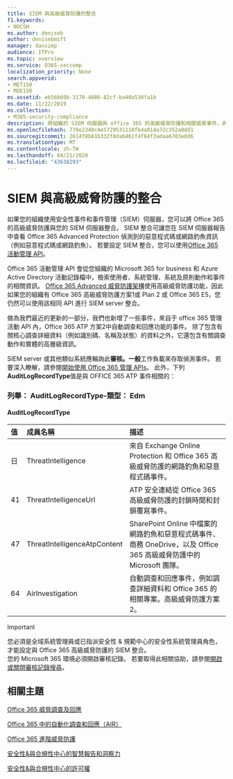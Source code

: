 ```yaml
---
title: SIEM 與高級威脅防護的整合
f1.keywords:
- NOCSH
ms.author: deniseb
author: denisebmsft
manager: dansimp
audience: ITPro
ms.topic: overview
ms.service: O365-seccomp
localization_priority: None
search.appverid:
- MET150
- MOE150
ms.assetid: eb56b69b-3170-4086-82cf-ba40a530fa1b
ms.date: 11/22/2019
ms.collection:
- M365-security-compliance
description: 將組織的 SIEM 伺服器與 office 365 的高級威脅防護和相關威脅事件，與 Office 365 活動管理 API 整合。
ms.openlocfilehash: 770e2348c4e5729531118fb4a014a72c352a0dd1
ms.sourcegitcommit: 2614f8b81b332f8dab461f4f64f3adaa6703e0d6
ms.translationtype: MT
ms.contentlocale: zh-TW
ms.lasthandoff: 04/21/2020
ms.locfileid: "43638293"
---
```

# <a name="siem-integration-with-advanced-threat-protection"></a>SIEM 與高級威脅防護的整合

如果您的組織使用安全性事件和事件管理（SIEM）伺服器，您可以將 Office 365 的高級威脅防護與您的 SIEM 伺服器整合。 SIEM 整合可讓您在 SIEM 伺服器報告中查看 Office 365 Advanced Protection 偵測到的惡意程式碼或網路釣魚資訊（例如惡意程式碼或網路釣魚）。 若要設定 SIEM 整合，您可以使用[Office 365 活動管理 API](https://docs.microsoft.com/office/office-365-management-api/office-365-management-activity-api-reference)。 

Office 365 活動管理 API 會從您組織的 Microsoft 365 for business 和 Azure Active Directory 活動記錄檔中，檢索使用者、系統管理、系統及原則動作和事件的相關資訊。 [Office 365 Advanced 威脅防護架構](https://docs.microsoft.com/office/office-365-management-api/office-365-management-activity-api-schema#office-365-advanced-threat-protection-and-threat-investigation-and-response-schema)使用高級威脅防護功能，因此如果您的組織有 Office 365 高級威脅防護方案1或 Plan 2 或 Office 365 E5，您仍然可以使用該相同 API 進行 SIEM server 整合。 

做為我們最近的更新的一部分，我們也新增了一些事件，來自于 office 365 管理活動 API 內，Office 365 ATP 方案2中自動調查和回應功能的事件。 除了包含有關核心調查詳細資料（例如識別碼、名稱及狀態）的資料之外，它還包含有關調查動作和實體的高層級資訊。   

SIEM server 或其他類似系統應輪詢此**審核。一般**工作負載來存取偵測事件。 若要深入瞭解，請參閱[開始使用 Office 365 管理 APIs](https://docs.microsoft.com/office/office-365-management-api/get-started-with-office-365-management-apis)。 此外，下列**AuditLogRecordType**值是與 OFFICE 365 ATP 事件相關的：

### <a name="enum-auditlogrecordtype---type-edmint32"></a>列舉： AuditLogRecordType-類型： Edm

#### <a name="auditlogrecordtype"></a>AuditLogRecordType

|值|成員名稱|描述|
|:-----|:-----|:-----|
|日|ThreatIntelligence|來自 Exchange Online Protection 和 Office 365 高級威脅防護的網路釣魚和惡意程式碼事件。|
|41|ThreatIntelligenceUrl|ATP 安全連結從 Office 365 高級威脅防護的封鎖時間和封鎖覆寫事件。|
|47|ThreatIntelligenceAtpContent|SharePoint Online 中檔案的網路釣魚和惡意程式碼事件、商務 OneDrive，以及 Office 365 高級威脅防護中的 Microsoft 團隊。|
|64|AirInvestigation|自動調查和回應事件，例如調查詳細資料和 Office 365 的相關專案。高級威脅防護方案2。|


> [!IMPORTANT]
> 您必須是全域系統管理員或已指派安全性 & 規範中心的安全性系統管理員角色，才能設定與 Office 365 高級威脅防護的 SIEM 整合。<br/>您的 Microsoft 365 環境必須開啟審核記錄。 若要取得此相關協助，請參閱[開啟或關閉審核記錄搜尋](../../compliance/turn-audit-log-search-on-or-off.md)。

## <a name="related-topics"></a>相關主題

[Office 365 威脅調查及回應](office-365-ti.md)

[Office 365 中的自動化調查和回應（AIR）](automated-investigation-response-office.md)

[Office 365 進階威脅防護](office-365-atp.md)

[安全性&amp;與合規性中心的智慧報告和洞察力](reports-and-insights-in-security-and-compliance.md)
  
[安全性&amp;與合規性中心的許可權](permissions-in-the-security-and-compliance-center.md)
  

